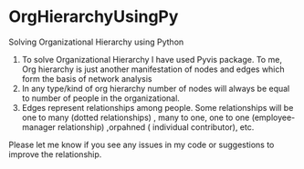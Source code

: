# OrgHierarchyUsingPy
Solving Organizational Hierarchy using Python

1. To solve Organizational Hierarchy I have used Pyvis package. To me, Org hierarchy is just another manifestation of nodes and edges which form the basis of network      analysis
2. In any type/kind of org hierarchy number of nodes will always be equal to number of people in the organizational. 
3. Edges represent relationships among people. Some relationships will be one to many (dotted relationships) , many to one, one to one (employee-manager relationship)    ,orpahned ( individual contributor), etc.

Please let me know if you see any issues in my code or suggestions to improve the relationship.

